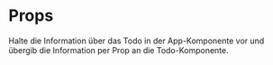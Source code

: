 # Props

Halte die Information über das Todo in der App-Komponente vor und übergib die Information per Prop an die Todo-Komponente.
